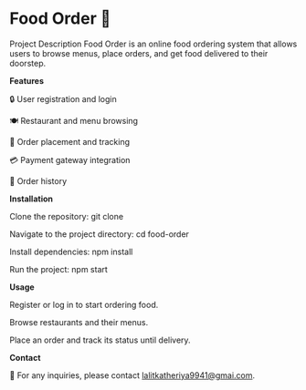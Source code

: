 # Food Order 🍔
Project Description
Food Order is an online food ordering system that allows users to browse menus, place orders, and get food delivered to their doorstep.

**Features**

🔒 User registration and login

🍽️ Restaurant and menu browsing

🛒 Order placement and tracking

💳 Payment gateway integration

📜 Order history

**Installation**

Clone the repository: git clone <repository-url>

Navigate to the project directory: cd food-order

Install dependencies: npm install

Run the project: npm start

**Usage**

Register or log in to start ordering food.

Browse restaurants and their menus.

Place an order and track its status until delivery.

**Contact**

📧 For any inquiries, please contact lalitkatheriya9941@gmai.com.
